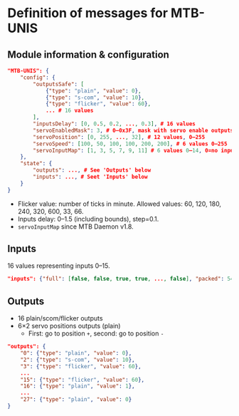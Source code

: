 Definition of messages for MTB-UNIS
===================================

## Module information & configuration

```json
"MTB-UNIS": {
    "config": {
        "outputsSafe": [
            {"type": "plain", "value": 0},
            {"type": "s-com", "value": 10},
            {"type": "flicker", "value": 60},
            ... # 16 values
        ],
        "inputsDelay": [0, 0.5, 0.2, ..., 0.3], # 16 values
        "servoEnabledMask": 3, # 0–0x3F, mask with servo enable outputs
        "servoPosition": [0, 255, ..., 32], # 12 values, 0—255
        "servoSpeed": [100, 50, 100, 100, 200, 200], # 6 values 0—255
        "servoInputMap": [1, 3, 5, 7, 9, 11] # 6 values 0—14, 0=no input, 1=inputs 0,1 ... 14=inputs 14,15
    },
    "state": {
        "outputs": ..., # See 'Outputs' below
        "inputs": ..., # Seet 'Inputs' below
    }
}
```

* Flicker value: number of ticks in minute. Allowed values:
  60, 120, 180, 240, 320, 600, 33, 66.
* Inputs delay: 0–1.5 (including bounds), step=0.1.
* `servoInputMap` since MTB Daemon v1.8.

## Inputs

16 values representing inputs 0–15.

```json
"inputs": {"full": [false, false, true, true, ..., false], "packed": 5421}
```

## Outputs

* 16 plain/scom/flicker outputs
* 6×2 servo positions outputs (plain)
  - First: go to position `+`, second: go to position `-`

```json
"outputs": {
    "0": {"type": "plain", "value": 0},
    "2": {"type": "s-com", "value": 10},
    "3": {"type": "flicker", "value": 60},
    ...
    "15": {"type": "flicker", "value": 60},
    "16": {"type": "plain", "value": 1},
    ...
    "27": {"type": "plain", "value": 0}
}
```
